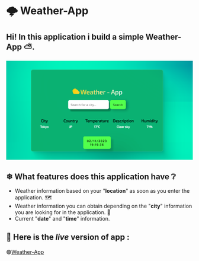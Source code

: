 # 🌩 Weather-App
## Hi! In this application i build a simple Weather-App ⛅.
<img src="src/img/Weather-App.png">

## ❄ What features does this application have ❔
* Weather information based on your "**location**" as soon as you enter the application. 🗺
* Weather information you can obtain depending on the "**city**" information you are looking for in the application. 🔎
* Current "**date**" and "**time**" information.

## 🌈 Here is the *live* version of app :
🟢<a href="https://weather-kadir.netlify.app/">Weather-App</a>

